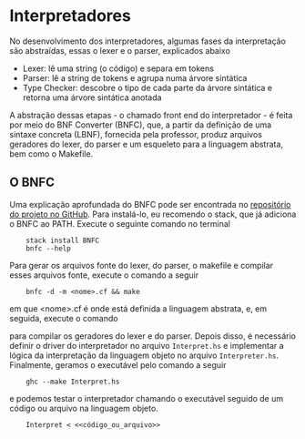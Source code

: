 # Interpretadores

No desenvolvimento dos interpretadores, algumas fases da interpretação são abstraídas, essas o lexer e o parser, explicados abaixo

- Lexer: lê uma string (o código) e separa em tokens
- Parser: lê a string de tokens e agrupa numa árvore sintática
- Type Checker: descobre o tipo de cada parte da árvore sintática e retorna uma árvore sintática anotada

A abstração dessas etapas - o chamado front end do interpretador - é feita por meio do BNF Converter (BNFC), que, a partir da definição de uma sintaxe concreta (LBNF), fornecida pela professor, produz arquivos geradores do lexer, do parser e um esqueleto para a linguagem abstrata, bem como o Makefile.

## O BNFC

Uma explicação aprofundada do BNFC pode ser encontrada no [repositório do projeto no GitHub](https://github.com/BNFC/bnfc). Para instalá-lo, eu recomendo o stack, que já adiciona o BNFC ao PATH. Execute o seguinte comando no terminal 

```
    stack install BNFC
    bnfc --help
```

Para gerar os arquivos fonte do lexer, do parser, o makefile e compilar esses arquivos fonte, execute o comando a seguir

```
    bnfc -d -m <nome>.cf && make
```

em que \<nome>.cf é onde está definida a linguagem abstrata, e, em seguida, execute o comando


para compilar os geradores do lexer e do parser. Depois disso, é necessário definir o driver do interpretador no arquivo `Interpret.hs` e implementar a lógica da interpretação da linguagem objeto no arquivo `Interpreter.hs`. Finalmente, geramos o executável pelo comando a seguir

```
    ghc --make Interpret.hs
```

e podemos testar o interpretador chamando o executável seguido de um código ou arquivo na linguagem objeto.

```
    Interpret < <<código_ou_arquivo>>
```